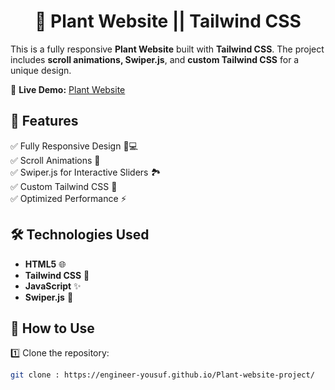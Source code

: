 # <h1 align='center'>🎄 Plant Website || Tailwind CSS</h1>

This is a fully responsive **Plant Website** built with **Tailwind CSS**. The project includes **scroll animations, Swiper.js**, and **custom Tailwind CSS** for a unique design.  

🔗 **Live Demo:** [Plant Website](https://engineer-yousuf.github.io/Plant-website-project/)  

## 🚀 Features  
✅ Fully Responsive Design 📱💻  
✅ Scroll Animations 🎯  
✅ Swiper.js for Interactive Sliders 🏞️  
✅ Custom Tailwind CSS 🎨  
✅ Optimized Performance ⚡  


## 🛠️ Technologies Used  
- **HTML5** 🌐  
- **Tailwind CSS** 🎨  
- **JavaScript** ✨  
- **Swiper.js** 🔄  

## 📌 How to Use  
1️⃣ Clone the repository:  
```bash
git clone : https://engineer-yousuf.github.io/Plant-website-project/

